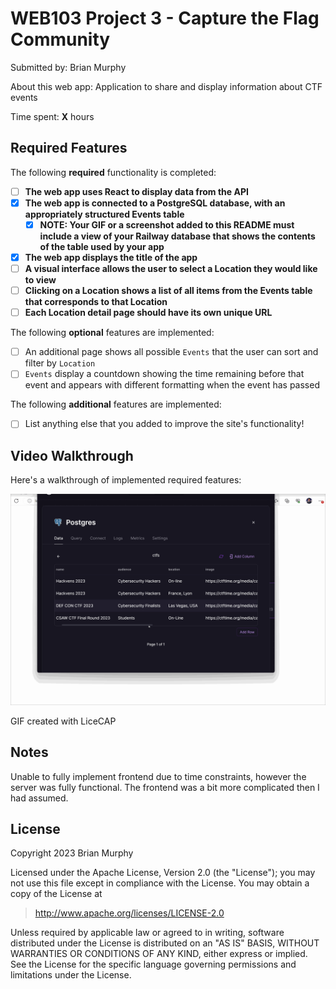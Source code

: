 # WEB103 Project 3 - Capture the Flag Community
Submitted by: Brian Murphy

About this web app: Application to share and display information about CTF events

Time spent: **X** hours

## Required Features

The following **required** functionality is completed:

<!-- Make sure to check off completed functionality below -->

- [ ] **The web app uses React to display data from the API**
- [x] **The web app is connected to a PostgreSQL database, with an appropriately structured Events table**
  - [x] **NOTE: Your GIF or a screenshot added to this README must include a view of your Railway database that shows the contents of the table used by your app**
- [x] **The web app displays the title of the app**
- [ ] **A visual interface allows the user to select a Location they would like to view**
- [ ] **Clicking on a Location shows a list of all items from the Events table that corresponds to that Location**
- [ ] **Each Location detail page should have its own unique URL**

The following **optional** features are implemented:

- [ ] An additional page shows all possible `Events` that the user can sort and filter by `Location`
- [ ] `Events` display a countdown showing the time remaining before that event and appears with different formatting when the event has passed

The following **additional** features are implemented:

- [ ] List anything else that you added to improve the site's functionality!

## Video Walkthrough

Here's a walkthrough of implemented required features:

<img src='https://github.com/bmurdata/web103_unit3_project/blob/main/result.gif' title='Video Walkthrough' width='' alt='Video Walkthrough' />

<!-- Replace this with whatever GIF tool you used! -->
GIF created with LiceCAP
## Notes

Unable to fully implement frontend due to time constraints, however the server was fully functional. The frontend was a bit more complicated then I had assumed.

## License

Copyright 2023 Brian Murphy

Licensed under the Apache License, Version 2.0 (the "License"); you may not use this file except in compliance with the License. You may obtain a copy of the License at

> http://www.apache.org/licenses/LICENSE-2.0

Unless required by applicable law or agreed to in writing, software distributed under the License is distributed on an "AS IS" BASIS, WITHOUT WARRANTIES OR CONDITIONS OF ANY KIND, either express or implied. See the License for the specific language governing permissions and limitations under the License.
